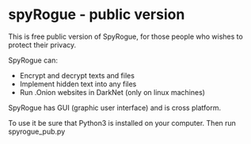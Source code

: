 # spyRogue - public version

This is free public version of SpyRogue, for those people who wishes to protect their privacy.

SpyRogue can: 

- Encrypt and decrypt texts and files
- Implement hidden text into any files
- Run .Onion websites in DarkNet (only on linux machines)

SpyRogue has GUI (graphic user interface) and is cross platform. 

To use it be sure that Python3 is installed on your computer. Then run spyrogue_pub.py 



